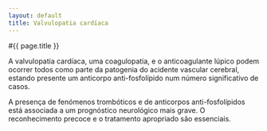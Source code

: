 ```yaml
---
layout: default
title: Valvulopatia cardíaca
---
```


#{{ page.title }}

A valvulopatia cardíaca, uma coagulopatia, e o anticoagulante lúpico podem ocorrer todos como parte da patogenia do acidente vascular cerebral, estando presente um anticorpo anti-fosfolípido num número significativo de casos.

A presença de fenómenos trombóticos e de anticorpos anti-fosfolípidos está associada a um prognóstico neurológico mais grave. O reconhecimento precoce e o tratamento apropriado são essenciais.